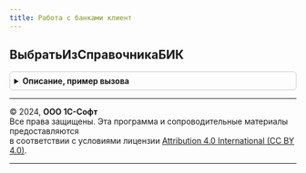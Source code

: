 ```yaml
---
title: Работа с банками клиент
---
```



## ВыбратьИзСправочникаБИК
<details style="margin: 1em 0; padding: 0.5em; border: 1px solid #ccc; border-radius: 6px;">

<summary style="font-weight: bold; cursor: pointer;">Описание, пример вызова</summary>

```bsl

// Открывает форму выбора Справочника БИК с отбором по переданному БИК.
// Если в списке выбора единственная запись, то выбор в форме осуществляется автоматически.
//
// Параметры:
//  БИК - Строка - банковский идентификационный код.
//  Форма - ФормаКлиентскогоПриложения - форма, из которой открывается форма выбора.
//  ОбработчикОповещения - ОписаниеОповещения - процедура, в которую передается управление после осуществления выбора.
//                                              Если параметр не указан, то будет вызван стандартный обработчик выбора.
//    Параметры процедуры:
//     * БИК - СправочникСсылка.КлассификаторБанков - выбранный элемент.
//     * ДополнительныеПараметры - Произвольный - параметр, переданный в конструкторе описания оповещения.
//
Процедура ВыбратьИзСправочникаБИК(БИК, Форма, ОбработчикОповещения = Неопределено) Экспорт
```

Пример вызова
```bsl
РаботаСБанкамиКлиент.ВыбратьИзСправочникаБИК(БИК, Форма, ОбработчикОповещения);
```
</details>

---

© 2024, **ООО 1С-Софт**  
Все права защищены. Эта программа и сопроводительные материалы предоставляются  
в соответствии с условиями лицензии [Attribution 4.0 International (CC BY 4.0)](https://creativecommons.org/licenses/by/4.0/legalcode).

---
